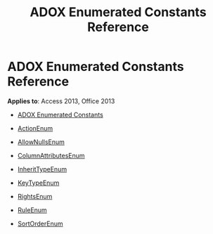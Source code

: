 ﻿---
title: ADOX Enumerated Constants Reference
TOCTitle: ADOX Enumerated Constants
ms:assetid: a779fa31-da59-422b-9e1a-d5668b8c1f3d
ms:mtpsurl: https://msdn.microsoft.com/library/JJ249774(v=office.15)
ms:contentKeyID: 48546878
ms.date: 09/18/2015
mtps_version: v=office.15
---

# ADOX Enumerated Constants Reference


**Applies to**: Access 2013, Office 2013


  - [ADOX Enumerated Constants](adox-enumerated-constants.md)

  - [ActionEnum](actionenum.md)

  - [AllowNullsEnum](allownullsenum.md)

  - [ColumnAttributesEnum](columnattributesenum.md)

  - [InheritTypeEnum](inherittypeenum.md)

  - [KeyTypeEnum](keytypeenum.md)

  - [RightsEnum](rightsenum.md)

  - [RuleEnum](ruleenum.md)

  - [SortOrderEnum](sortorderenum.md)


